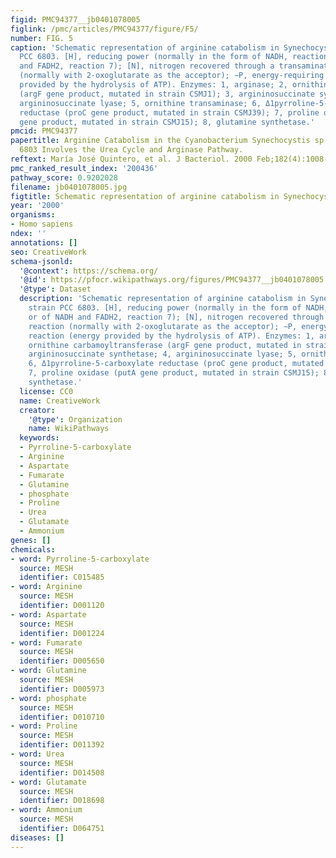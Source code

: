```yaml
---
figid: PMC94377__jb0401078005
figlink: /pmc/articles/PMC94377/figure/F5/
number: FIG. 5
caption: 'Schematic representation of arginine catabolism in Synechocystis sp. strain
  PCC 6803. [H], reducing power (normally in the form of NADH, reaction 6, or of NADH
  and FADH2, reaction 7); [N], nitrogen recovered through a transamination reaction
  (normally with 2-oxoglutarate as the acceptor); ∼P, energy-requiring reaction (energy
  provided by the hydrolysis of ATP). Enzymes: 1, arginase; 2, ornithine carbamoyltransferase
  (argF gene product, mutated in strain CSMJ1); 3, argininosuccinate synthetase; 4,
  argininosuccinate lyase; 5, ornithine transaminase; 6, Δ1pyrroline-5-carboxylate
  reductase (proC gene product, mutated in strain CSMJ39); 7, proline oxidase (putA
  gene product, mutated in strain CSMJ15); 8, glutamine synthetase.'
pmcid: PMC94377
papertitle: Arginine Catabolism in the Cyanobacterium Synechocystis sp. Strain PCC
  6803 Involves the Urea Cycle and Arginase Pathway.
reftext: María José Quintero, et al. J Bacteriol. 2000 Feb;182(4):1008-1015.
pmc_ranked_result_index: '200436'
pathway_score: 0.9202028
filename: jb0401078005.jpg
figtitle: Schematic representation of arginine catabolism in Synechocystis sp
year: '2000'
organisms:
- Homo sapiens
ndex: ''
annotations: []
seo: CreativeWork
schema-jsonld:
  '@context': https://schema.org/
  '@id': https://pfocr.wikipathways.org/figures/PMC94377__jb0401078005.html
  '@type': Dataset
  description: 'Schematic representation of arginine catabolism in Synechocystis sp.
    strain PCC 6803. [H], reducing power (normally in the form of NADH, reaction 6,
    or of NADH and FADH2, reaction 7); [N], nitrogen recovered through a transamination
    reaction (normally with 2-oxoglutarate as the acceptor); ∼P, energy-requiring
    reaction (energy provided by the hydrolysis of ATP). Enzymes: 1, arginase; 2,
    ornithine carbamoyltransferase (argF gene product, mutated in strain CSMJ1); 3,
    argininosuccinate synthetase; 4, argininosuccinate lyase; 5, ornithine transaminase;
    6, Δ1pyrroline-5-carboxylate reductase (proC gene product, mutated in strain CSMJ39);
    7, proline oxidase (putA gene product, mutated in strain CSMJ15); 8, glutamine
    synthetase.'
  license: CC0
  name: CreativeWork
  creator:
    '@type': Organization
    name: WikiPathways
  keywords:
  - Pyrroline-5-carboxylate
  - Arginine
  - Aspartate
  - Fumarate
  - Glutamine
  - phosphate
  - Proline
  - Urea
  - Glutamate
  - Ammonium
genes: []
chemicals:
- word: Pyrroline-5-carboxylate
  source: MESH
  identifier: C015485
- word: Arginine
  source: MESH
  identifier: D001120
- word: Aspartate
  source: MESH
  identifier: D001224
- word: Fumarate
  source: MESH
  identifier: D005650
- word: Glutamine
  source: MESH
  identifier: D005973
- word: phosphate
  source: MESH
  identifier: D010710
- word: Proline
  source: MESH
  identifier: D011392
- word: Urea
  source: MESH
  identifier: D014508
- word: Glutamate
  source: MESH
  identifier: D018698
- word: Ammonium
  source: MESH
  identifier: D064751
diseases: []
---
```

